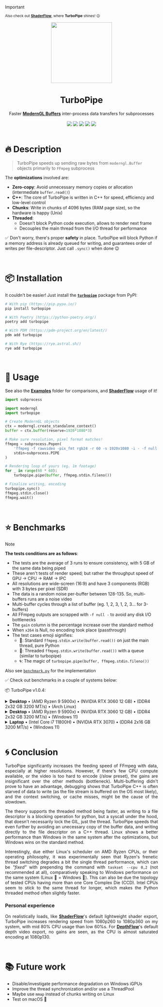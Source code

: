 > [!IMPORTANT]
> <sub>Also check out [**ShaderFlow**](https://github.com/BrokenSource/ShaderFlow), where **TurboPipe** shines! 😉</sub>
<!-- PyPI -->
<div align="center">
  <a href="https://brokensrc.dev/"><img src="https://raw.githubusercontent.com/BrokenSource/TurboPipe/main/turbopipe/resources/images/turbopipe.png" width="200"></a>
  <h1>TurboPipe</h1>
  Faster <a href="https://github.com/moderngl/moderngl"><b>ModernGL Buffers</b></a> inter-process data transfers for subprocesses
  <br>
  <br>
  <a href="https://pypi.org/project/turbopipe/"><img src="https://img.shields.io/pypi/v/turbopipe?label=PyPI&color=blue"></a>
  <a href="https://pypi.org/project/turbopipe/"><img src="https://img.shields.io/pypi/dw/turbopipe?label=Installs&color=blue"></a>
  <a href="https://github.com/BrokenSource/TurboPipe"><img src="https://img.shields.io/github/v/tag/BrokenSource/TurboPipe?label=GitHub&color=orange"></a>
  <a href="https://github.com/BrokenSource/TurboPipe/stargazers"><img src="https://img.shields.io/github/stars/BrokenSource/TurboPipe?label=Stars&style=flat&color=orange"></a>
  <a href="https://discord.gg/KjqvcYwRHm"><img src="https://img.shields.io/discord/1184696441298485370?label=Discord&style=flat&color=purple"></a>
</div>

<br>

# 🔥 Description

> TurboPipe speeds up sending raw bytes from `moderngl.Buffer` objects primarily to `FFmpeg` subprocess

The **optimizations** involved are:

- **Zero-copy**: Avoid unnecessary memory copies or allocation (intermediate `buffer.read()`)
- **C++**: The core of TurboPipe is written in C++ for speed, efficiency and low-level control
- **Chunks**: Write in chunks of 4096 bytes (RAM page size), so the hardware is happy (Unix)
- **Threaded**:
    - Doesn't block Python code execution, allows to render next frame
    - Decouples the main thread from the I/O thread for performance

✅ Don't worry, there's proper **safety** in place. TurboPipe will block Python if a memory address is already queued for writing, and guarantees order of writes per file-descriptor. Just call `.sync()` when done 😉

<br>

# 📦 Installation

It couldn't be easier! Just install the [**`turbopipe`**](https://pypi.org/project/turbopipe/) package from PyPI:

```bash
# With pip (https://pip.pypa.io/)
pip install turbopipe

# With Poetry (https://python-poetry.org/)
poetry add turbopipe

# With PDM (https://pdm-project.org/en/latest/)
pdm add turbopipe

# With Rye (https://rye.astral.sh/)
rye add turbopipe
```

<br>

# 🚀 Usage

See also the [**Examples**](https://github.com/BrokenSource/TurboPipe/tree/main/examples) folder for comparisons, and [**ShaderFlow**](https://github.com/BrokenSource/ShaderFlow/blob/main/ShaderFlow/Scene.py) usage of it!

```python
import subprocess

import moderngl
import turbopipe

# Create ModernGL objects
ctx = moderngl.create_standalone_context()
buffer = ctx.buffer(reserve=1920*1080*3)

# Make sure resolution, pixel format matches!
ffmpeg = subprocess.Popen(
    'ffmpeg -f rawvideo -pix_fmt rgb24 -r 60 -s 1920x1080 -i - -f null -'.split(),
    stdin=subprocess.PIPE
)

# Rendering loop of yours (eg. 1m footage)
for _ in range(60 * 60):
    turbopipe.pipe(buffer, ffmpeg.stdin.fileno())

# Finalize writing, encoding
turbopipe.sync()
ffmpeg.stdin.close()
ffmpeg.wait()
```

<br>

# ⭐️ Benchmarks

> [!NOTE]
> **The tests conditions are as follows**:
> - The tests are the average of 3 runs to ensure consistency, with 5 GB of the same data being piped
> - These aren't tests of render speed; but rather the throughput speed of GPU -> CPU -> RAM -> IPC
> - All resolutions are wide-screen (16:9) and have 3 components (RGB) with 3 bytes per pixel (SDR)
> - The data is a random noise per-buffer between 128-135. So, multi-buffers runs are a noise video
> - Multi-buffer cycles through a list of buffer (eg. 1, 2, 3, 1, 2, 3... for 3-buffers)
> - All FFmpeg outputs are scrapped with `-f null -` to avoid any disk I/O bottlenecks
> - The `gain` column is the percentage increase over the standard method
> - When `x264` is Null, no encoding took place (passthrough)
> - The test cases emoji signifies:
>     - 🐢: Standard `ffmpeg.stdin.write(buffer.read())` on just the main thread, pure Python
>     - 🚀: Threaded `ffmpeg.stdin.write(buffer.read())` with a queue (similar to turbopipe)
>     - 🌀: The magic of `turbopipe.pipe(buffer, ffmpeg.stdin.fileno())`
>
> Also see [`benchmark.py`](https://github.com/BrokenSource/TurboPipe/blob/main/examples/benchmark.py) for the implementation

✅ Check out benchmarks in a couple of systems below:

📦 TurboPipe v1.0.4:

<details>
    <summary><b>Desktop</b> • (AMD Ryzen 9 5900x) • (NVIDIA RTX 3060 12 GB) • (DDR4 2x32 GB 3200 MT/s) • (Arch Linux)</summary>
    <br>

<b>Note:</b> I have noted inconsistency across tests, specially at lower resolutions. Some 720p runs might peak at 2900 fps and stay there, while others are limited by 1750 fps. I'm not sure if it's the Linux EEVDF scheduler, or CPU Topology that causes this. Nevertheless, results are stable on Windows 11 on the same machine.

| 720p | x264      |   Buffers | Framerate | Bandwidth   | Gain     |
|:----:|:----------|:---------:|----------:|------------:|---------:|
| 🐢   | Null      |         1 |   882 fps | 2.44 GB/s   |          |
| 🚀   | Null      |         1 |   793 fps | 2.19 GB/s   | -10.04%  |
| 🌀   | Null      |         1 |  1911 fps | 5.28 GB/s   | 116.70%  |
| 🐢   | Null      |         4 |   857 fps | 2.37 GB/s   |          |
| 🚀   | Null      |         4 |   891 fps | 2.47 GB/s   | 4.05%    |
| 🌀   | Null      |         4 |  2309 fps | 6.38 GB/s   | 169.45%  |
| 🐢   | ultrafast |         4 |   714 fps | 1.98 GB/s   |          |
| 🚀   | ultrafast |         4 |   670 fps | 1.85 GB/s   | -6.10%   |
| 🌀   | ultrafast |         4 |  1093 fps | 3.02 GB/s   | 53.13%   |
| 🐢   | slow      |         4 |   206 fps | 0.57 GB/s   |          |
| 🚀   | slow      |         4 |   208 fps | 0.58 GB/s   | 1.37%    |
| 🌀   | slow      |         4 |   214 fps | 0.59 GB/s   | 3.93%    |

| 1080p | x264      |   Buffers | Framerate | Bandwidth   | Gain    |
|:-----:|:----------|:---------:|----------:|------------:|--------:|
| 🐢    | Null      |         1 |   410 fps | 2.55 GB/s   |         |
| 🚀    | Null      |         1 |   399 fps | 2.48 GB/s   | -2.60%  |
| 🌀    | Null      |         1 |   794 fps | 4.94 GB/s   | 93.80%  |
| 🐢    | Null      |         4 |   390 fps | 2.43 GB/s   |         |
| 🚀    | Null      |         4 |   391 fps | 2.43 GB/s   | 0.26%   |
| 🌀    | Null      |         4 |   756 fps | 4.71 GB/s   | 94.01%  |
| 🐢    | ultrafast |         4 |   269 fps | 1.68 GB/s   |         |
| 🚀    | ultrafast |         4 |   272 fps | 1.70 GB/s   | 1.48%   |
| 🌀    | ultrafast |         4 |   409 fps | 2.55 GB/s   | 52.29%  |
| 🐢    | slow      |         4 |   115 fps | 0.72 GB/s   |         |
| 🚀    | slow      |         4 |   118 fps | 0.74 GB/s   | 3.40%   |
| 🌀    | slow      |         4 |   119 fps | 0.75 GB/s   | 4.34%   |

| 1440p | x264      |   Buffers | Framerate | Bandwidth   | Gain     |
|:-----:|:----------|:---------:|----------:|------------:|---------:|
| 🐢    | Null      |         1 |   210 fps | 2.33 GB/s   |          |
| 🚀    | Null      |         1 |   239 fps | 2.64 GB/s   | 13.84%   |
| 🌀    | Null      |         1 |   534 fps | 5.91 GB/s   | 154.32%  |
| 🐢    | Null      |         4 |   219 fps | 2.43 GB/s   |          |
| 🚀    | Null      |         4 |   231 fps | 2.56 GB/s   | 5.64%    |
| 🌀    | Null      |         4 |   503 fps | 5.56 GB/s   | 129.75%  |
| 🐢    | ultrafast |         4 |   141 fps | 1.56 GB/s   |          |
| 🚀    | ultrafast |         4 |   150 fps | 1.67 GB/s   | 6.92%    |
| 🌀    | ultrafast |         4 |   226 fps | 2.50 GB/s   | 60.37%   |
| 🐢    | slow      |         4 |    72 fps | 0.80 GB/s   |          |
| 🚀    | slow      |         4 |    71 fps | 0.79 GB/s   | -0.70%   |
| 🌀    | slow      |         4 |    75 fps | 0.83 GB/s   | 4.60%    |

| 2160p | x264      |   Buffers | Framerate | Bandwidth   | Gain     |
|:-----:|:----------|:---------:|----------:|------------:|---------:|
| 🐢    | Null      |         1 |    81 fps | 2.03 GB/s   |          |
| 🚀    | Null      |         1 |   107 fps | 2.67 GB/s   | 32.26%   |
| 🌀    | Null      |         1 |   213 fps | 5.31 GB/s   | 163.47%  |
| 🐢    | Null      |         4 |    87 fps | 2.18 GB/s   |          |
| 🚀    | Null      |         4 |   109 fps | 2.72 GB/s   | 25.43%   |
| 🌀    | Null      |         4 |   212 fps | 5.28 GB/s   | 143.72%  |
| 🐢    | ultrafast |         4 |    59 fps | 1.48 GB/s   |          |
| 🚀    | ultrafast |         4 |    67 fps | 1.68 GB/s   | 14.46%   |
| 🌀    | ultrafast |         4 |    95 fps | 2.39 GB/s   | 62.66%   |
| 🐢    | slow      |         4 |    37 fps | 0.94 GB/s   |          |
| 🚀    | slow      |         4 |    43 fps | 1.07 GB/s   | 16.22%   |
| 🌀    | slow      |         4 |    44 fps | 1.11 GB/s   | 20.65%   |

</details>

<details>
    <summary><b>Desktop</b> • (AMD Ryzen 9 5900x) • (NVIDIA RTX 3060 12 GB) • (DDR4 2x32 GB 3200 MT/s) • (Windows 11)</summary>
    <br>

| 720p | x264      |   Buffers | Framerate | Bandwidth   | Gain    |
|:----:|:----------|:---------:|----------:|------------:|--------:|
| 🐢   | Null      |         1 |   981 fps | 2.71 GB/s   |         |
| 🚀   | Null      |         1 |  1145 fps | 3.17 GB/s   | 16.74%  |
| 🌀   | Null      |         1 |  1504 fps | 4.16 GB/s   | 53.38%  |
| 🐢   | Null      |         4 |   997 fps | 2.76 GB/s   |         |
| 🚀   | Null      |         4 |  1117 fps | 3.09 GB/s   | 12.08%  |
| 🌀   | Null      |         4 |  1467 fps | 4.06 GB/s   | 47.14%  |
| 🐢   | ultrafast |         4 |   601 fps | 1.66 GB/s   |         |
| 🚀   | ultrafast |         4 |   616 fps | 1.70 GB/s   | 2.57%   |
| 🌀   | ultrafast |         4 |   721 fps | 1.99 GB/s   | 20.04%  |
| 🐢   | slow      |         4 |   206 fps | 0.57 GB/s   |         |
| 🚀   | slow      |         4 |   206 fps | 0.57 GB/s   | 0.39%   |
| 🌀   | slow      |         4 |   206 fps | 0.57 GB/s   | 0.13%   |

| 1080p | x264      |   Buffers | Framerate | Bandwidth   | Gain    |
|:-----:|:----------|:---------:|----------:|------------:|--------:|
| 🐢    | Null      |         1 |   451 fps | 2.81 GB/s   |         |
| 🚀    | Null      |         1 |   542 fps | 3.38 GB/s   | 20.31%  |
| 🌀    | Null      |         1 |   711 fps | 4.43 GB/s   | 57.86%  |
| 🐢    | Null      |         4 |   449 fps | 2.79 GB/s   |         |
| 🚀    | Null      |         4 |   518 fps | 3.23 GB/s   | 15.48%  |
| 🌀    | Null      |         4 |   614 fps | 3.82 GB/s   | 36.83%  |
| 🐢    | ultrafast |         4 |   262 fps | 1.64 GB/s   |         |
| 🚀    | ultrafast |         4 |   266 fps | 1.66 GB/s   | 1.57%   |
| 🌀    | ultrafast |         4 |   319 fps | 1.99 GB/s   | 21.88%  |
| 🐢    | slow      |         4 |   119 fps | 0.74 GB/s   |         |
| 🚀    | slow      |         4 |   121 fps | 0.76 GB/s   | 2.46%   |
| 🌀    | slow      |         4 |   121 fps | 0.75 GB/s   | 1.90%   |

| 1440p | x264      |   Buffers | Framerate | Bandwidth   | Gain    |
|:-----:|:----------|:---------:|----------:|------------:|--------:|
| 🐢    | Null      |         1 |   266 fps | 2.95 GB/s   |         |
| 🚀    | Null      |         1 |   308 fps | 3.41 GB/s   | 15.87%  |
| 🌀    | Null      |         1 |   402 fps | 4.45 GB/s   | 51.22%  |
| 🐢    | Null      |         4 |   276 fps | 3.06 GB/s   |         |
| 🚀    | Null      |         4 |   307 fps | 3.40 GB/s   | 11.32%  |
| 🌀    | Null      |         4 |   427 fps | 4.73 GB/s   | 54.86%  |
| 🐢    | ultrafast |         4 |   152 fps | 1.68 GB/s   |         |
| 🚀    | ultrafast |         4 |   156 fps | 1.73 GB/s   | 3.02%   |
| 🌀    | ultrafast |         4 |   181 fps | 2.01 GB/s   | 19.36%  |
| 🐢    | slow      |         4 |    77 fps | 0.86 GB/s   |         |
| 🚀    | slow      |         4 |    79 fps | 0.88 GB/s   | 3.27%   |
| 🌀    | slow      |         4 |    80 fps | 0.89 GB/s   | 4.86%   |

| 2160p | x264      |   Buffers | Framerate | Bandwidth   | Gain    |
|:-----:|:----------|:---------:|----------:|------------:|--------:|
| 🐢    | Null      |         1 |   134 fps | 3.35 GB/s   |         |
| 🚀    | Null      |         1 |   152 fps | 3.81 GB/s   | 14.15%  |
| 🌀    | Null      |         1 |   221 fps | 5.52 GB/s   | 65.44%  |
| 🐢    | Null      |         4 |   135 fps | 3.36 GB/s   |         |
| 🚀    | Null      |         4 |   151 fps | 3.76 GB/s   | 11.89%  |
| 🌀    | Null      |         4 |   220 fps | 5.49 GB/s   | 63.34%  |
| 🐢    | ultrafast |         4 |    66 fps | 1.65 GB/s   |         |
| 🚀    | ultrafast |         4 |    70 fps | 1.75 GB/s   | 6.44%   |
| 🌀    | ultrafast |         4 |    82 fps | 2.04 GB/s   | 24.31%  |
| 🐢    | slow      |         4 |    40 fps | 1.01 GB/s   |         |
| 🚀    | slow      |         4 |    43 fps | 1.09 GB/s   | 9.54%   |
| 🌀    | slow      |         4 |    44 fps | 1.10 GB/s   | 10.15%  |

</details>

<details>
    <summary><b>Laptop</b> • (Intel Core i7 11800H) • (NVIDIA RTX 3070) • (DDR4 2x16 GB 3200 MT/s) • (Windows 11)</summary>
    <br>

<b>Note:</b> Must select NVIDIA GPU on their Control Panel instead of Intel iGPU

| 720p | x264      |   Buffers | Framerate | Bandwidth   | Gain    |
|:----:|:----------|:---------:|----------:|------------:|--------:|
| 🐢   | Null      |         1 |   786 fps | 2.17 GB/s   |         |
| 🚀   | Null      |         1 |   903 fps | 2.50 GB/s   | 14.91%  |
| 🌀   | Null      |         1 |  1366 fps | 3.78 GB/s   | 73.90%  |
| 🐢   | Null      |         4 |   739 fps | 2.04 GB/s   |         |
| 🚀   | Null      |         4 |   855 fps | 2.37 GB/s   | 15.78%  |
| 🌀   | Null      |         4 |  1240 fps | 3.43 GB/s   | 67.91%  |
| 🐢   | ultrafast |         4 |   484 fps | 1.34 GB/s   |         |
| 🚀   | ultrafast |         4 |   503 fps | 1.39 GB/s   | 4.10%   |
| 🌀   | ultrafast |         4 |   577 fps | 1.60 GB/s   | 19.37%  |
| 🐢   | slow      |         4 |   143 fps | 0.40 GB/s   |         |
| 🚀   | slow      |         4 |   145 fps | 0.40 GB/s   | 1.78%   |
| 🌀   | slow      |         4 |   151 fps | 0.42 GB/s   | 5.76%   |

| 1080p | x264      |   Buffers | Framerate | Bandwidth   | Gain    |
|:-----:|:----------|:---------:|----------:|------------:|--------:|
| 🐢    | Null      |         1 |   358 fps | 2.23 GB/s   |         |
| 🚀    | Null      |         1 |   427 fps | 2.66 GB/s   | 19.45%  |
| 🌀    | Null      |         1 |   566 fps | 3.53 GB/s   | 58.31%  |
| 🐢    | Null      |         4 |   343 fps | 2.14 GB/s   |         |
| 🚀    | Null      |         4 |   404 fps | 2.51 GB/s   | 17.86%  |
| 🌀    | Null      |         4 |   465 fps | 2.89 GB/s   | 35.62%  |
| 🐢    | ultrafast |         4 |   191 fps | 1.19 GB/s   |         |
| 🚀    | ultrafast |         4 |   207 fps | 1.29 GB/s   | 8.89%   |
| 🌀    | ultrafast |         4 |   234 fps | 1.46 GB/s   | 22.77%  |
| 🐢    | slow      |         4 |    62 fps | 0.39 GB/s   |         |
| 🚀    | slow      |         4 |    67 fps | 0.42 GB/s   | 8.40%   |
| 🌀    | slow      |         4 |    74 fps | 0.47 GB/s   | 20.89%  |

| 1440p | x264      |   Buffers | Framerate | Bandwidth   | Gain    |
|:-----:|:----------|:---------:|----------:|------------:|--------:|
| 🐢    | Null      |         1 |   180 fps | 1.99 GB/s   |         |
| 🚀    | Null      |         1 |   216 fps | 2.40 GB/s   | 20.34%  |
| 🌀    | Null      |         1 |   264 fps | 2.92 GB/s   | 46.74%  |
| 🐢    | Null      |         4 |   178 fps | 1.97 GB/s   |         |
| 🚀    | Null      |         4 |   211 fps | 2.34 GB/s   | 19.07%  |
| 🌀    | Null      |         4 |   250 fps | 2.77 GB/s   | 40.48%  |
| 🐢    | ultrafast |         4 |    98 fps | 1.09 GB/s   |         |
| 🚀    | ultrafast |         4 |   110 fps | 1.23 GB/s   | 13.18%  |
| 🌀    | ultrafast |         4 |   121 fps | 1.35 GB/s   | 24.15%  |
| 🐢    | slow      |         4 |    40 fps | 0.45 GB/s   |         |
| 🚀    | slow      |         4 |    41 fps | 0.46 GB/s   | 4.90%   |
| 🌀    | slow      |         4 |    43 fps | 0.48 GB/s   | 7.89%   |

| 2160p | x264      |   Buffers | Framerate | Bandwidth   | Gain    |
|:-----:|:----------|:---------:|----------:|------------:|--------:|
| 🐢    | Null      |         1 |    79 fps | 1.98 GB/s   |         |
| 🚀    | Null      |         1 |    95 fps | 2.37 GB/s   | 20.52%  |
| 🌀    | Null      |         1 |   104 fps | 2.60 GB/s   | 32.15%  |
| 🐢    | Null      |         4 |    80 fps | 2.00 GB/s   |         |
| 🚀    | Null      |         4 |    94 fps | 2.35 GB/s   | 17.82%  |
| 🌀    | Null      |         4 |   108 fps | 2.70 GB/s   | 35.40%  |
| 🐢    | ultrafast |         4 |    41 fps | 1.04 GB/s   |         |
| 🚀    | ultrafast |         4 |    48 fps | 1.20 GB/s   | 17.67%  |
| 🌀    | ultrafast |         4 |    52 fps | 1.30 GB/s   | 27.49%  |
| 🐢    | slow      |         4 |    17 fps | 0.43 GB/s   |         |
| 🚀    | slow      |         4 |    19 fps | 0.48 GB/s   | 13.16%  |
| 🌀    | slow      |         4 |    19 fps | 0.48 GB/s   | 13.78%  |

</details>
<br>

<div align="justify">

# 🌀 Conclusion

TurboPipe significantly increases the feeding speed of FFmpeg with data, especially at higher resolutions. However, if there's few CPU compute available, or the video is too hard to encode (/slow preset), the gains are insignificant over the other methods (bottleneck). Multi-buffering didn't prove to have an advantage, debugging shows that TurboPipe C++ is often starved of data to write (as the file stream is buffered on the OS most likely), and the context switching, or cache misses, might be the cause of the slowdown.

The theory supports the threaded method being faster, as writing to a file descriptor is a blocking operation for python, but a syscall under the hood, that doesn't necessarily lock the GIL, just the thread. TurboPipe speeds that even further by avoiding an unecessary copy of the buffer data, and writing directly to the file descriptor on a C++ thread. Linux shows a better performance than Windows in the same system after the optimizations, but Windows wins on the standard method.

Interestingly, due either Linux's scheduler on AMD Ryzen CPUs, or their operating philosophy, it was experimentally seen that Ryzen's frenetic thread switching degrades a bit the single thread performance, which can be _"fixed"_ with prepending the command with `taskset --cpu 0,2` (not recommended at all), comparatively speaking to Windows performance on the same system (Linux 🚀 = Windows 🐢). This can also be due the topology of tested CPUs having more than one Core Complex Die (CCD). Intel CPUs seem to stick to the same thread for longer, which makes the Python threaded method often slightly faster.

### Personal experience

On realistically loads, like [**ShaderFlow**](https://github.com/BrokenSource/ShaderFlow)'s default lightweight shader export, TurboPipe increases rendering speed from 1080p260 to 1080p360 on my system, with mid 80% CPU usage than low 60%s. For [**DepthFlow**](https://github.com/BrokenSource/ShaderFlow)'s default depth video export, no gains are seen, as the CPU is almost saturated encoding at 1080p130.

</div>

<br>

# 📚 Future work

- Disable/investigate performance degradation on Windows iGPUs
- Improve the thread synchronization and/or use a ThreadPool
- Maybe use `mmap` instead of chunks writing on Linux
- Test on macOS 🙈
